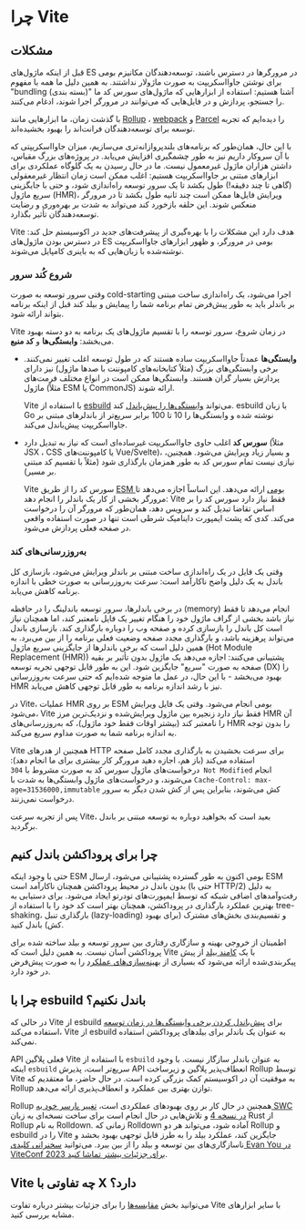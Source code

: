 # چرا Vite

## مشکلات

قبل از اینکه ماژول‌های ES در مرورگرها در دسترس باشند، توسعه‌دهندگان مکانیزم بومی برای نوشتن جاوااسکریپت به صورت ماژولار نداشتند. به همین دلیل ما همه با مفهوم "bundling (بسته بندی)" آشنا هستیم: استفاده از ابزارهایی که ماژول‌های سورس کد ما را جستجو، پردازش و در فایل‌هایی که می‌توانند در مرورگر اجرا شوند، ادغام می‌کنند.

با گذشت زمان، ما ابزارهایی مانند [Rollup](https://rollupjs.org) ، [webpack](https://webpack.js.org/)  و [Parcel](https://parceljs.org/) را دیده‌ایم که تجربه توسعه برای توسعه‌دهندگان فرانت‌اند را بهبود بخشیده‌اند.

با این حال، همان‌طور که برنامه‌های بلندپروازانه‌تری می‌سازیم، میزان جاوااسکریپتی که با آن سروکار داریم نیز به طور چشمگیری افزایش می‌یابد. در پروژه‌های بزرگ مقیاس، داشتن هزاران ماژول غیرمعمول نیست. ما در حال رسیدن به یک گلوگاه عملکردی برای ابزارهای مبتنی بر جاوااسکریپت هستیم: اغلب ممکن است زمان انتظار غیرمعقولی (گاهی تا چند دقیقه!) طول بکشد تا یک سرور توسعه راه‌اندازی شود، و حتی با جایگزینی سریع ماژول (HMR)، ویرایش فایل‌ها ممکن است چند ثانیه طول بکشد تا در مرورگر منعکس شوند. این حلقه بازخورد کند می‌تواند به شدت بر بهره‌وری و رضایت توسعه‌دهندگان تأثیر بگذارد.

Vite هدف دارد این مشکلات را با بهره‌گیری از پیشرفت‌های جدید در اکوسیستم حل کند: در دسترس بودن ماژول‌های ES بومی در مرورگر، و ظهور ابزارهای جاوااسکریپت نوشته‌شده با زبان‌هایی که به باینری کامپایل می‌شوند.

### شروع کُند سرور

وقتی سرور توسعه به صورت cold-starting اجرا می‌شود، یک راه‌اندازی ساخت مبتنی بر باندلر باید به طور پیش‌فرض تمام برنامه شما را پیمایش و بیلد کند قبل از اینکه برنامه بتواند ارائه شود.

Vite در زمان شروع، سرور توسعه را با تقسیم ماژول‌های یک برنامه به دو دسته بهبود می‌بخشد: **وابستگی‌ها** و **کد منبع**.

- **وابستگی‌ها** عمدتاً جاوااسکریپت ساده هستند که در طول توسعه اغلب تغییر نمی‌کنند. برخی وابستگی‌های بزرگ (مثلاً کتابخانه‌های کامپوننت با صدها ماژول) نیز دارای پردازش بسیار گران هستند. وابستگی‌ها ممکن است در انواع مختلف فرمت‌های ماژول (مثلاً ESM یا CommonJS) ارائه شوند.

  Vite با استفاده از [esbuild](https://esbuild.github.io/) می‌تواند [وابستگی‌ها را پیش‌باندل](./dep-pre-bundling) کند. esbuild با زبان Go نوشته شده و وابستگی‌ها را 10 تا 100 برابر سریع‌تر از باندلرهای مبتنی بر جاوااسکریپت پیش‌باندل می‌کند.

- **سورس کد** اغلب حاوی جاوااسکریپت غیر‌ساده‌ای است که نیاز به تبدیل دارد (مثلاً JSX ، CSS یا کامپوننت‌های Vue/Svelte)، و بسیار زیاد ویرایش می‌شود. همچنین، نیازی نیست تمام سورس کد به طور همزمان بارگذاری شود (مثلاً با تقسیم کد مبتنی بر مسیر).

  Vite سورس کد را از طریق [ESM بومی](https://developer.mozilla.org/en-US/docs/Web/JavaScript/Guide/Modules) ارائه می‌دهد. این اساساً اجازه می‌دهد تا مرورگر بخشی از کار یک باندلر را انجام دهد: Vite فقط نیاز دارد سورس کد را بر اساس تقاضا تبدیل کند و سرویس دهد، همان‌طور که مرورگر آن را درخواست می‌کند. کدی که پشت ایمپورت داینامیک شرطی است تنها در صورت استفاده واقعی در صفحه فعلی پردازش می‌شود.

<script setup>
import bundlerSvg from '../images/bundler.svg?raw'
import esmSvg from '../images/esm.svg?raw'
</script>
<svg-image dir="ltr" :svg="bundlerSvg" />
<svg-image dir="ltr" :svg="esmSvg" />

### به‌روزرسانی‌های کند

وقتی یک فایل در یک راه‌اندازی ساخت مبتنی بر باندلر ویرایش می‌شود، بازسازی کل باندل به یک دلیل واضح ناکارآمد است: سرعت به‌روزرسانی به صورت خطی با اندازه برنامه کاهش می‌یابد.

در برخی باندلرها، سرور توسعه باندلینگ را در حافظه (memory) انجام می‌دهد تا فقط نیاز باشد بخشی از گراف ماژول خود را هنگام تغییر یک فایل نامعتبر کند، اما همچنان نیاز است کل باندل را بازسازی کرده و صفحه وب را دوباره بارگذاری کند. بازسازی باندل می‌تواند پرهزینه باشد، و بارگذاری مجدد صفحه وضعیت فعلی برنامه را از بین می‌برد. به همین دلیل است که برخی باندلرها از جایگزینی سریع ماژول (Hot Module Replacement (HMR)) پشتیبانی می‌کنند: اجازه می‌دهد یک ماژول بدون تأثیر بر بقیه صفحه به صورت "سریع" جایگزین شود. این به طور قابل توجهی تجربه توسعه (DX) را بهبود می‌بخشد - با این حال، در عمل ما متوجه شده‌ایم که حتی سرعت به‌روزرسانی HMR نیز با رشد اندازه برنامه به طور قابل توجهی کاهش می‌یابد.

در Vite، عملیات HMR بر روی ESM بومی انجام می‌شود. وقتی یک فایل ویرایش می‌شود، Vite فقط نیاز دارد زنجیره بین ماژول ویرایش‌شده و نزدیک‌ترین مرز HMR آن را نامعتبر کند (بیشتر اوقات فقط خود ماژول)، که به‌روزرسانی‌های HMR را بدون توجه به اندازه برنامه شما به صورت مداوم سریع می‌کند.

Vite همچنین از هدرهای HTTP برای سرعت بخشیدن به بارگذاری مجدد کامل صفحه استفاده می‌کند (باز هم، اجازه دهید مرورگر کار بیشتری برای ما انجام دهد): درخواست‌های ماژول سورس کد به صورت مشروط با `304 Not Modified` انجام می‌شوند، و درخواست‌های ماژول وابستگی‌ها به شدت با `Cache-Control: max-age=31536000,immutable` کش می‌شوند، بنابراین پس از کش شدن دیگر به سرور درخواست نمی‌زنند.

پس از تجربه سرعت Vite، بعید است که بخواهید دوباره به توسعه مبتنی بر باندل برگردید.

## چرا برای پروداکشن باندل کنیم

حتی با وجود اینکه ESM بومی اکنون به طور گسترده پشتیبانی می‌شود، ارسال ESM بدون باندل در محیط پروداکشن همچنان ناکارآمد است (حتی با HTTP/2) به دلیل رفت‌و‌آمدهای اضافی شبکه که توسط ایمپورت‌های تودرتو ایجاد می‌شود. برای دستیابی به بهترین عملکرد بارگذاری در پروداکشن، همچنان بهتر است کد خود را با استفاده از tree-shaking، بارگذاری تنبل (lazy-loading) و تقسیم‌بندی بخش‌های مشترک (برای بهبود کش) باندل کنید.

اطمینان از خروجی بهینه و سازگاری رفتاری بین سرور توسعه و بیلد ساخته شده برای پروداکشن آسان نیست. به همین دلیل است که Vite با یک [کامند بیلد](./build) از پیش پیکربندی‌شده ارائه می‌شود که بسیاری از [بهینه‌سازی‌های عملکرد](./features#build-optimizations) را به صورت پیش‌فرض در خود دارد.

## چرا با esbuild باندل نکنیم؟

در حالی که Vite از esbuild برای [پیش‌باندل کردن برخی وابستگی‌ها در زمان توسعه](./dep-pre-bundling.md) استفاده می‌کند، Vite از esbuild به عنوان یک باندلر برای بیلدهای پروداکشن استفاده نمی‌کند.

API فعلی پلاگین Vite با استفاده از `esbuild` به عنوان باندلر سازگار نیست. با وجود اینکه `esbuild` سریع‌تر است، پذیرش API انعطاف‌پذیر پلاگین و زیرساخت Rollup توسط Vite به موفقیت آن در اکوسیستم کمک بزرگی کرده است. در حال حاضر، ما معتقدیم که Rollup توازن بهتری بین عملکرد و انعطاف‌پذیری ارائه می‌دهد.

Rollup همچنین در حال کار بر روی بهبودهای عملکردی است، [تغییر پارسر خود به SWC در نسخه 4](https://github.com/rollup/rollup/pull/5073) و تلاش‌هایی در حال انجام است برای ساخت نسخه‌ای به زبان Rust از Rollup به نام Rolldown. زمانی که Rolldown آماده شود، می‌تواند هر دو Rollup و esbuild را در Vite جایگزین کند، عملکرد بیلد را به طرز قابل توجهی بهبود بخشد و ناسازگاری‌های بین توسعه و بیلد را از بین ببرد. می‌توانید [سخنرانی کلیدی Evan You در ViteConf 2023 برای جزئیات بیشتر تماشا کنید](https://youtu.be/hrdwQHoAp0M).

## Vite چه تفاوتی با X دارد؟

می‌توانید بخش [مقایسه‌ها](./comparisons) را برای جزئیات بیشتر درباره تفاوت Vite با سایر ابزارهای مشابه بررسی کنید.
